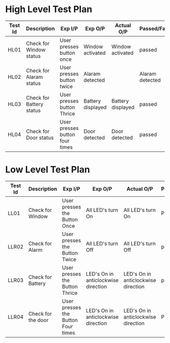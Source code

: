 # High Level Test Plan

 | Test Id | Description | Exp I/P | Exp O/P | Actual O/P | Passed/Failed |
 |  -------- | -----------|----------|--------|---------------|----------- |
 | HL01 | Check for Window status | User presses button once | Window activated | Window activated | passed |
 | HL02 | Check for Alaram status | User presses button twice | Alaram detected | | Alaram detected | passed |
 | HL03 | Check for Battery status | User presses button Thrice | Battery displayed | Battery displayed | passed |
 | HL04 | Check for Door status | User presses button four times | Door detected | Door detected | passed |


# Low Level Test Plan
| Test Id | Description | Exp I/P | Exp O/P | Actual O/P | Passed/Failed |
|  -------- | -----------|----------|--------|---------------|----------- |
|LL01|	Check for Window | User presses the Button Once	|All LED's turn On|	All LED's turn On|	Passed |
|LLR02| Check for Alarm | User presses the Button Twice | All LED's turn Off |	All LED's turn Off|passed|
|LLR03| Check for Battery | User presses the Button Thrice| LED's On in anticlockwise direction |LED's On in anticlockwise direction |passed|
|LLR04|Check for the door| User presses the Button Four times |	LED's On in anticlockwise direction | LED's On in anticlockwise direction| Passed|
